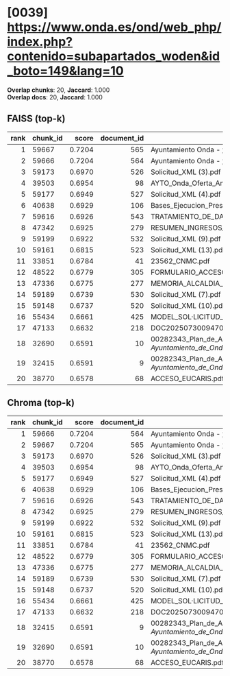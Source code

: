 # [0039] https://www.onda.es/ond/web_php/index.php?contenido=subapartados_woden&id_boto=149&lang=10

**Overlap chunks**: 20, **Jaccard**: 1.000  
**Overlap docs**: 20, **Jaccard**: 1.000

## FAISS (top-k)
rank | chunk_id | score | document_id | title
---:|---|---:|---:|---
1 | 59667 | 0.7204 | 565 | Ayuntamiento Onda - www.onda.es
2 | 59666 | 0.7204 | 564 | Ayuntamiento Onda - www.onda.es
3 | 59173 | 0.6970 | 526 | Solicitud_XML (3).pdf
4 | 39503 | 0.6954 | 98 | AYTO_Onda_Oferta_Anexo_I_firmado.pdf.pdf
5 | 59177 | 0.6949 | 527 | Solicitud_XML (4).pdf
6 | 40638 | 0.6929 | 106 | Bases_Ejecucion_Presupuesto_2025.pdf
7 | 59616 | 0.6926 | 543 | TRATAMIENTO_DE_DATOS.pdf
8 | 47342 | 0.6925 | 279 | RESUMEN_INGRESOS_2025.pdf_1742285328909.pdf
9 | 59199 | 0.6922 | 532 | Solicitud_XML (9).pdf
10 | 59161 | 0.6815 | 523 | Solicitud_XML (13).pdf
11 | 33851 | 0.6784 | 41 | 23562_CNMC.pdf
12 | 48522 | 0.6779 | 305 | FORMULARIO_ACCESO_PID.pdf
13 | 47336 | 0.6775 | 277 | MEMORIA_ALCALDIA_PRESUPUESTO_2025.pdf_1742285328938.pdf
14 | 59189 | 0.6739 | 530 | Solicitud_XML (7).pdf
15 | 59148 | 0.6737 | 520 | Solicitud_XML (10).pdf
16 | 55434 | 0.6661 | 425 | MODEL_SOL·LICITUD_ESCOLETA_ESTIU_2025 (1).pdf
17 | 47133 | 0.6632 | 218 | DOC20250730094702ANEXO_I_signed.pdf.pdf
18 | 32690 | 0.6591 | 10 | 00282343_Plan_de_Adecuacion_al_ENS_-_Ayuntamiento_de_Onda_(1).pdf.pdf
19 | 32415 | 0.6591 | 9 | 00282343_Plan_de_Adecuacion_al_ENS_-_Ayuntamiento_de_Onda_(1).pdf (1).pdf
20 | 38770 | 0.6578 | 68 | ACCESO_EUCARIS.pdf

## Chroma (top-k)
rank | chunk_id | score | document_id | title
---:|---|---:|---:|---
1 | 59666 | 0.7204 | 564 | Ayuntamiento Onda - www.onda.es
2 | 59667 | 0.7204 | 565 | Ayuntamiento Onda - www.onda.es
3 | 59173 | 0.6970 | 526 | Solicitud_XML (3).pdf
4 | 39503 | 0.6954 | 98 | AYTO_Onda_Oferta_Anexo_I_firmado.pdf.pdf
5 | 59177 | 0.6949 | 527 | Solicitud_XML (4).pdf
6 | 40638 | 0.6929 | 106 | Bases_Ejecucion_Presupuesto_2025.pdf
7 | 59616 | 0.6926 | 543 | TRATAMIENTO_DE_DATOS.pdf
8 | 47342 | 0.6925 | 279 | RESUMEN_INGRESOS_2025.pdf_1742285328909.pdf
9 | 59199 | 0.6922 | 532 | Solicitud_XML (9).pdf
10 | 59161 | 0.6815 | 523 | Solicitud_XML (13).pdf
11 | 33851 | 0.6784 | 41 | 23562_CNMC.pdf
12 | 48522 | 0.6779 | 305 | FORMULARIO_ACCESO_PID.pdf
13 | 47336 | 0.6775 | 277 | MEMORIA_ALCALDIA_PRESUPUESTO_2025.pdf_1742285328938.pdf
14 | 59189 | 0.6739 | 530 | Solicitud_XML (7).pdf
15 | 59148 | 0.6737 | 520 | Solicitud_XML (10).pdf
16 | 55434 | 0.6661 | 425 | MODEL_SOL·LICITUD_ESCOLETA_ESTIU_2025 (1).pdf
17 | 47133 | 0.6632 | 218 | DOC20250730094702ANEXO_I_signed.pdf.pdf
18 | 32415 | 0.6591 | 9 | 00282343_Plan_de_Adecuacion_al_ENS_-_Ayuntamiento_de_Onda_(1).pdf (1).pdf
19 | 32690 | 0.6591 | 10 | 00282343_Plan_de_Adecuacion_al_ENS_-_Ayuntamiento_de_Onda_(1).pdf.pdf
20 | 38770 | 0.6578 | 68 | ACCESO_EUCARIS.pdf
